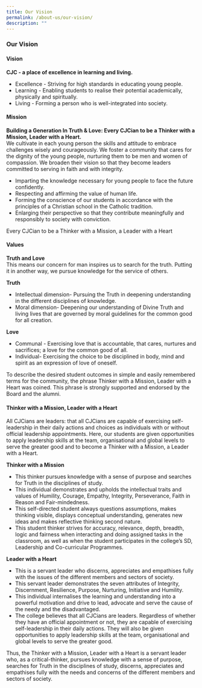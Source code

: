 ```yaml
---
title: Our Vision
permalink: /about-us/our-vision/
description: ""
---
```

### **Our Vision**
#### **Vision**
**CJC - a place of excellence in learning and living.**
*   Excellence - Striving for high standards in educating young people.
*   Learning - Enabling students to realise their potential academically, physically and spiritually.
*   Living - Forming a person who is well-integrated into society.

#### **Mission**
**Building a Generation In Truth & Love: Every CJCian to be a Thinker with a Mission, Leader with a Heart.**<br>
We cultivate in each young person the skills and attitude to embrace challenges wisely and courageously. We foster a community that cares for the dignity of the young people, nurturing them to be men and women of compassion. We broaden their vision so that they become leaders committed to serving in faith and with integrity.

*   Imparting the knowledge necessary for young people to face the future confidently.
*   Respecting and affirming the value of human life.
*   Forming the conscience of our students in accordance with the principles of a Christian school in the Catholic tradition.
*   Enlarging their perspective so that they contribute meaningfully and responsibly to society with conviction.

Every CJCian to be a Thinker with a Mission, a Leader with a Heart

#### **Values**
**Truth and Love**<br>
This means our concern for man inspires us to search for the truth. Putting it in another way, we pursue knowledge for the service of others.

**Truth**
*   Intellectual dimension- Pursuing the Truth in deepening understanding in the different disciplines of knowledge.
*   Moral dimension- Deepening our understanding of Divine Truth and living lives that are governed by moral guidelines for the common good for all creation.

**Love**
*   Communal - Exercising love that is accountable, that cares, nurtures and sacrifices; a love for the common good of all.
*   Individual- Exercising the choice to be disciplined in body, mind and spirit as an expression of love of oneself.

To describe the desired student outcomes in simple and easily remembered terms for the community, the phrase Thinker with a Mission, Leader with a Heart was coined. This phrase is strongly supported and endorsed by the Board and the alumni.

#### **Thinker with a Mission, Leader with a Heart**
All CJCians are leaders: that all CJCians are capable of exercising self-leadership in their daily actions and choices as individuals with or without official leadership appointments. Here, our students are given opportunities to apply leadership skills at the team, organisational and global levels to serve the greater good and to become a Thinker with a Mission, a Leader with a Heart.

**Thinker with a Mission**
*   This thinker pursues knowledge with a sense of purpose and searches for Truth in the disciplines of study.
*   This individual demonstrates and upholds the intellectual traits and values of Humility, Courage, Empathy, Integrity, Perseverance, Faith in Reason and Fair-mindedness.
*   This self-directed student always questions assumptions, makes thinking visible, displays conceptual understanding, generates new ideas and makes reflective thinking second nature.
*   This student thinker strives for accuracy, relevance, depth, breadth, logic and fairness when interacting and doing assigned tasks in the classroom, as well as when the student participates in the college’s SD, Leadership and Co-curricular Programmes.

**Leader with a Heart**
*   This is a servant leader who discerns, appreciates and empathises fully with the issues of the different members and sectors of society.
*   This servant leader demonstrates the seven attributes of Integrity, Discernment, Resilience, Purpose, Nurturing, Initiative and Humility.
*   This individual internalises the learning and understanding into a powerful motivation and drive to lead, advocate and serve the cause of the needy and the disadvantaged.
*   The college believes that all CJCians are leaders. Regardless of whether they have an official appointment or not, they are capable of exercising self-leadership in their daily actions. They will also be given opportunities to apply leadership skills at the team, organisational and global levels to serve the greater good.

Thus, the Thinker with a Mission, Leader with a Heart is a servant leader who, as a critical-thinker, pursues knowledge with a sense of purpose, searches for Truth in the disciplines of study, discerns, appreciates and empathises fully with the needs and concerns of the different members and sectors of society.